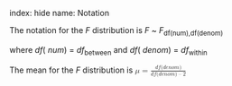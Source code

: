 index: hide
name: Notation

The notation for the  *F* distribution is  *F* ~  *F*<sub>df(num),df(denom)</sub>

where  *df*( *num*) =  *df*<sub>between</sub> and  *df*( *denom*) =  *df*<sub>within</sub>

The mean for the  *F* distribution is  <math xmlns:data="http://www.w3.org/TR/html5/dom.html#custom-data-attribute" xmlns:bib="http://bibtexml.sf.net/" xmlns:q="http://cnx.rice.edu/qml/1.0" xmlns:md="http://cnx.rice.edu/mdml" xmlns:m="http://www.w3.org/1998/Math/MathML" xmlns:cnxorg="http://cnx.rice.edu/system-info" xmlns="http://cnx.rice.edu/cnxml"><mrow><mi>μ</mi><mo>=</mo><mfrac><mrow><mi>d</mi><mi>f</mi><mo stretchy="false">(</mo><mi>d</mi><mi>e</mi><mi>n</mi><mi>o</mi><mi>m</mi><mo stretchy="false">)</mo></mrow><mrow><mi>d</mi><mi>f</mi><mo stretchy="false">(</mo><mi>d</mi><mi>e</mi><mi>n</mi><mi>o</mi><mi>m</mi><mo stretchy="false">)</mo><mo>–</mo><mn>2</mn></mrow></mfrac></mrow></math>

